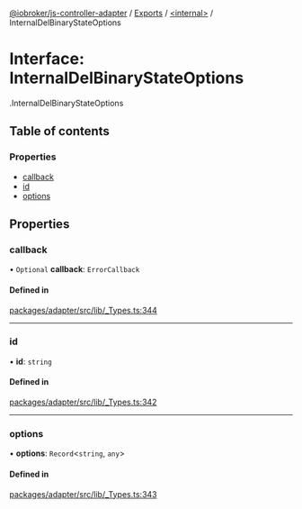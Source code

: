 [@iobroker/js-controller-adapter](../README.md) / [Exports](../modules.md) / [<internal\>](../modules/internal_.md) / InternalDelBinaryStateOptions

# Interface: InternalDelBinaryStateOptions

[<internal>](../modules/internal_.md).InternalDelBinaryStateOptions

## Table of contents

### Properties

- [callback](internal_.InternalDelBinaryStateOptions.md#callback)
- [id](internal_.InternalDelBinaryStateOptions.md#id)
- [options](internal_.InternalDelBinaryStateOptions.md#options)

## Properties

### callback

• `Optional` **callback**: `ErrorCallback`

#### Defined in

[packages/adapter/src/lib/_Types.ts:344](https://github.com/ioBroker/ioBroker.js-controller/blob/5dcd35bd/packages/adapter/src/lib/_Types.ts#L344)

___

### id

• **id**: `string`

#### Defined in

[packages/adapter/src/lib/_Types.ts:342](https://github.com/ioBroker/ioBroker.js-controller/blob/5dcd35bd/packages/adapter/src/lib/_Types.ts#L342)

___

### options

• **options**: `Record`<`string`, `any`\>

#### Defined in

[packages/adapter/src/lib/_Types.ts:343](https://github.com/ioBroker/ioBroker.js-controller/blob/5dcd35bd/packages/adapter/src/lib/_Types.ts#L343)
